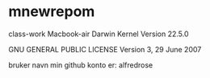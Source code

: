 # mnewrepom

class-work
Macbook-air
Darwin Kernel Version 22.5.0

GNU GENERAL PUBLIC LICENSE
Version 3, 29 June 2007

bruker navn min github konto er: alfredrose

